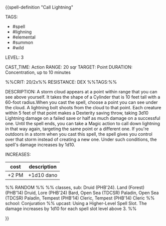 {{spell-definition "Call Lightning"

TAGS: 
  - #spell
  - #lighning 
  - #elemental 
  - #summon 
  - #wild 

LEVEL: 3

CAST_TIME: Action
RANGE: 20 sqr
TARGET: Point
DURATION: Concentration, up to 10 minutes

%%CRIT: 20/2x%%
RESISTANCE: DEX
%%TAGS:%%

DESCRIPTION:
A storm cloud appears at a point within range that you can see above yourself. It takes the shape of a Cylinder that is 10 feet tall with a 60-foot radius.When you cast the spell, choose a point you can see under the cloud. A lightning bolt shoots from the cloud to that point. Each creature within 5 feet of that point makes a Dexterity saving throw, taking 3d10 Lightning damage on a failed save or half as much damage on a successful one. Until the spell ends, you can take a Magic action to call down lightning in that way again, targeting the same point or a different one. If you're outdoors in a storm when you cast this spell, the spell gives you control over that storm instead of creating a new one. Under such conditions, the spell's damage increases by 1d10.

INCREASES:

| cost  | description |
| ----- | ----------- |
| +2 PM | +1d10 dano  |


%% RANDOM
%%
%% classes, sub: Druid (PHB'24). Land (Forest) (PHB'14) Druid, Lore (PHB'24) Bard, Open Sea (TDCSR) Paladin, Open Sea (TDCSR) Paladin, Tempest (PHB'14) Cleric, Tempest (PHB'14) Cleric
%% school: Conjuration
%% upcast: Using a Higher-Level Spell Slot. The damage increases by 1d10 for each spell slot level above 3.
%%


}}